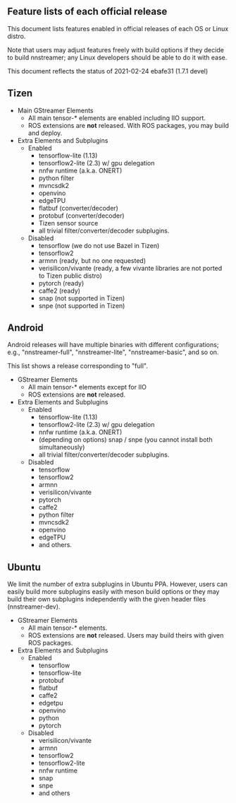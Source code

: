 ## Feature lists of each official release

This document lists features enabled in official releases of each OS or Linux distro.

Note that users may adjust features freely with build options if they decide to build nnstreamer; any Linux developers should be able to do it with ease.

This document reflects the status of 2021-02-24 ebafe31 (1.7.1 devel)


## Tizen

- Main GStreamer Elements
    - All main tensor-\* elements are enabled including IIO support.
    - ROS extensions are **not** released. With ROS packages, you may build and deploy.
- Extra Elements and Subplugins
    - Enabled
        - tensorflow-lite (1.13)
        - tensorflow2-lite (2.3) w/ gpu delegation
        - nnfw runtime (a.k.a. ONERT)
        - python filter
        - mvncsdk2
        - openvino
        - edgeTPU
        - flatbuf (converter/decoder)
        - protobuf (converter/decoder)
        - Tizen sensor source
        - all trivial filter/converter/decoder subplugins.
    - Disabled
        - tensorflow (we do not use Bazel in Tizen)
        - tensorflow2
        - armnn (ready, but no one requested)
        - verisilicon/vivante (ready, a few vivante libraries are not ported to Tizen public distro)
        - pytorch (ready)
        - caffe2 (ready)
        - snap (not supported in Tizen)
        - snpe (not supported in Tizen)


## Android

Android releases will have multiple binaries with different configurations; e.g., "nnstreamer-full", "nnstreamer-lite", "nnstreamer-basic", and so on.

This list shows a release corresponding to "full".

- GStreamer Elements
    - All main tensor-\* elements except for IIO
    - ROS extensions are **not** released.
- Extra Elements and Subplugins
    - Enabled
        - tensorflow-lite (1.13)
        - tensorflow2-lite (2.3) w/ gpu delegation
        - nnfw runtime (a.k.a. ONERT)
        - (depending on options) snap / snpe (you cannot install both simultaneously)
        - all trivial filter/converter/decoder subplugins.
    - Disabled
        - tensorflow
        - tensorflow2
        - armnn
        - verisilicon/vivante
        - pytorch
        - caffe2
        - python filter
        - mvncsdk2
        - openvino
        - edgeTPU
        - and others.

## Ubuntu

We limit the number of extra subplugins in Ubuntu PPA. However, users can easily build more subplugins easily with meson build options or they may build their own subplugins independently with the given header files (nnstreamer-dev).

- GStreamer Elements
    - All main tensor-\* elements.
    - ROS extensions are **not** released. Users may build theirs with given ROS packages.
- Extra Elements and Subplugins
    - Enabled
        - tensorflow
        - tensorflow-lite
        - protobuf
        - flatbuf
        - caffe2
        - edgetpu
        - openvino
        - python
        - pytorch
    - Disabled
        - verisilicon/vivante
        - armnn
        - tensorflow2
        - tensorflow2-lite
        - nnfw runtime
        - snap
        - snpe
        - and others
